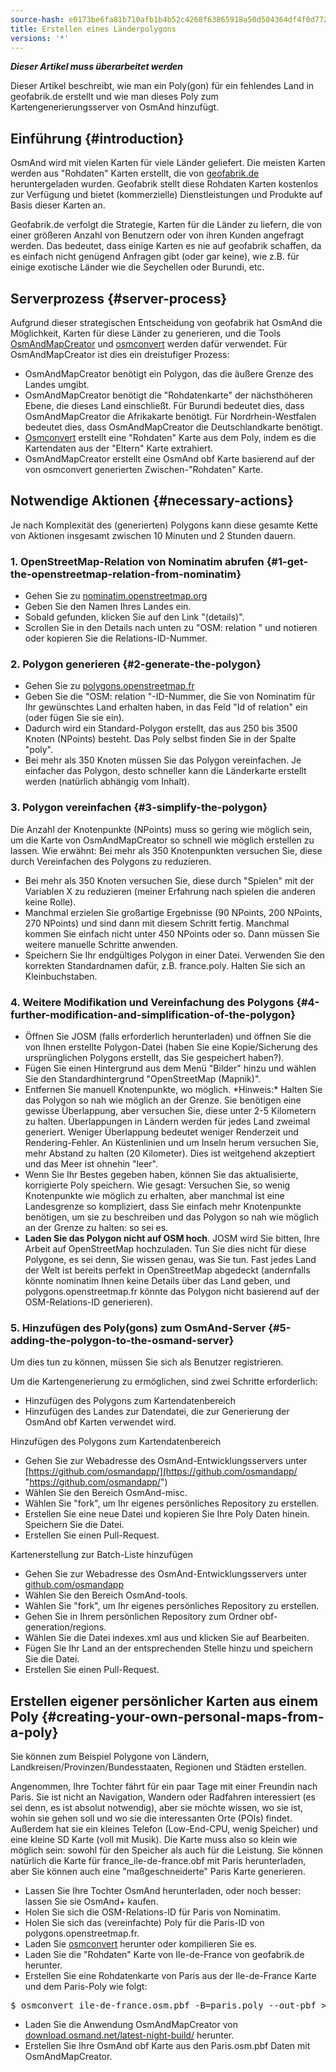 ```yaml
---
source-hash: e0173be6fa81b710afb1b4b52c4268f63865918a50d504364df4f0d772bf2d39
title: Erstellen eines Länderpolygons
versions: '*'
---
```

**_Dieser Artikel muss überarbeitet werden_**

Dieser Artikel beschreibt, wie man ein Poly(gon) für ein fehlendes Land in geofabrik.de erstellt und wie man dieses Poly zum Kartengenerierungsserver von OsmAnd hinzufügt.

## Einführung {#introduction}

OsmAnd wird mit vielen Karten für viele Länder geliefert. Die meisten Karten werden aus "Rohdaten" Karten erstellt, die von [geofabrik.de](http://download.geofabrik.de) heruntergeladen wurden. Geofabrik stellt diese Rohdaten Karten kostenlos zur Verfügung und bietet (kommerzielle) Dienstleistungen und Produkte auf Basis dieser Karten an.

Geofabrik.de verfolgt die Strategie, Karten für die Länder zu liefern, die von einer größeren Anzahl von Benutzern oder von ihren Kunden angefragt werden. Das bedeutet, dass einige Karten es nie auf geofabrik schaffen, da es einfach nicht genügend Anfragen gibt (oder gar keine), wie z.B. für einige exotische Länder wie die Seychellen oder Burundi, etc.

## Serverprozess {#server-process}
Aufgrund dieser strategischen Entscheidung von geofabrik hat OsmAnd die Möglichkeit, Karten für diese Länder zu generieren, und die Tools [OsmAndMapCreator](http://download.osmand.net/latest-night-build/OsmAndMapCreator-development.zip) und [osmconvert](https://wiki.openstreetmap.org/wiki/Osmconvert) werden dafür verwendet. Für OsmAndMapCreator ist dies ein dreistufiger Prozess:
- OsmAndMapCreator benötigt ein Polygon, das die äußere Grenze des Landes umgibt.
- OsmAndMapCreator benötigt die "Rohdatenkarte" der nächsthöheren Ebene, die dieses Land einschließt. Für Burundi bedeutet dies, dass OsmAndMapCreator die Afrikakarte benötigt. Für Nordrhein-Westfalen bedeutet dies, dass OsmAndMapCreator die Deutschlandkarte benötigt.
- [Osmconvert](https://wiki.openstreetmap.org/wiki/Osmconvert) erstellt eine "Rohdaten" Karte aus dem Poly, indem es die Kartendaten aus der "Eltern" Karte extrahiert.
- OsmAndMapCreator erstellt eine OsmAnd obf Karte basierend auf der von osmconvert generierten Zwischen-"Rohdaten" Karte.

## Notwendige Aktionen {#necessary-actions}
Je nach Komplexität des (generierten) Polygons kann diese gesamte Kette von Aktionen insgesamt zwischen 10 Minuten und 2 Stunden dauern.

### 1. OpenStreetMap-Relation von Nominatim abrufen {#1-get-the-openstreetmap-relation-from-nominatim}
- Gehen Sie zu [nominatim.openstreetmap.org](https://nominatim.openstreetmap.org/)
- Geben Sie den Namen Ihres Landes ein.
- Sobald gefunden, klicken Sie auf den Link "(details)".
- Scrollen Sie in den Details nach unten zu "OSM: relation " und notieren oder kopieren Sie die Relations-ID-Nummer.

### 2. Polygon generieren {#2-generate-the-polygon}
- Gehen Sie zu [polygons.openstreetmap.fr](http://polygons.openstreetmap.fr/)
- Geben Sie die "OSM: relation "-ID-Nummer, die Sie von Nominatim für Ihr gewünschtes Land erhalten haben, in das Feld "Id of relation" ein (oder fügen Sie sie ein).
- Dadurch wird ein Standard-Polygon erstellt, das aus 250 bis 3500 Knoten (NPoints) besteht. Das Poly selbst finden Sie in der Spalte "poly".
- Bei mehr als 350 Knoten müssen Sie das Polygon vereinfachen. Je einfacher das Polygon, desto schneller kann die Länderkarte erstellt werden (natürlich abhängig vom Inhalt).

### 3. Polygon vereinfachen {#3-simplify-the-polygon}
Die Anzahl der Knotenpunkte (NPoints) muss so gering wie möglich sein, um die Karte von OsmAndMapCreator so schnell wie möglich erstellen zu lassen. Wie erwähnt: Bei mehr als 350 Knotenpunkten versuchen Sie, diese durch Vereinfachen des Polygons zu reduzieren.
- Bei mehr als 350 Knoten versuchen Sie, diese durch "Spielen" mit der Variablen X zu reduzieren (meiner Erfahrung nach spielen die anderen keine Rolle).
- Manchmal erzielen Sie großartige Ergebnisse (90 NPoints, 200 NPoints, 270 NPoints) und sind dann mit diesem Schritt fertig. Manchmal kommen Sie einfach nicht unter 450 NPoints oder so. Dann müssen Sie weitere manuelle Schritte anwenden.
- Speichern Sie Ihr endgültiges Polygon in einer Datei. Verwenden Sie den korrekten Standardnamen dafür, z.B. france.poly. Halten Sie sich an Kleinbuchstaben.

### 4. Weitere Modifikation und Vereinfachung des Polygons {#4-further-modification-and-simplification-of-the-polygon}
- Öffnen Sie JOSM (falls erforderlich herunterladen) und öffnen Sie die von Ihnen erstellte Polygon-Datei (haben Sie eine Kopie/Sicherung des ursprünglichen Polygons erstellt, das Sie gespeichert haben?).
- Fügen Sie einen Hintergrund aus dem Menü "Bilder" hinzu und wählen Sie den Standardhintergrund "OpenStreetMap (Mapnik)".
- Entfernen Sie manuell Knotenpunkte, wo möglich. \*Hinweis:\* Halten Sie das Polygon so nah wie möglich an der Grenze. Sie benötigen eine gewisse Überlappung, aber versuchen Sie, diese unter 2-5 Kilometern zu halten. Überlappungen in Ländern werden für jedes Land zweimal generiert. Weniger Überlappung bedeutet weniger Renderzeit und Rendering-Fehler. An Küstenlinien und um Inseln herum versuchen Sie, mehr Abstand zu halten (20 Kilometer). Dies ist weitgehend akzeptiert und das Meer ist ohnehin "leer".
- Wenn Sie Ihr Bestes gegeben haben, können Sie das aktualisierte, korrigierte Poly speichern. Wie gesagt: Versuchen Sie, so wenig Knotenpunkte wie möglich zu erhalten, aber manchmal ist eine Landesgrenze so kompliziert, dass Sie einfach mehr Knotenpunkte benötigen, um sie zu beschreiben und das Polygon so nah wie möglich an der Grenze zu halten: so sei es.
- **Laden Sie das Polygon nicht auf OSM hoch**. JOSM wird Sie bitten, Ihre Arbeit auf OpenStreetMap hochzuladen. Tun Sie dies nicht für diese Polygone, es sei denn, Sie wissen genau, was Sie tun. Fast jedes Land der Welt ist bereits perfekt in OpenStreetMap abgedeckt (andernfalls könnte nominatim Ihnen keine Details über das Land geben, und polygons.openstreetmap.fr könnte das Polygon nicht basierend auf der OSM-Relations-ID generieren).

### 5. Hinzufügen des Poly(gons) zum OsmAnd-Server {#5-adding-the-polygon-to-the-osmand-server}

Um dies tun zu können, müssen Sie sich als Benutzer registrieren.

Um die Kartengenerierung zu ermöglichen, sind zwei Schritte erforderlich:
- Hinzufügen des Polygons zum Kartendatenbereich
- Hinzufügen des Landes zur Datendatei, die zur Generierung der OsmAnd obf Karten verwendet wird.

Hinzufügen des Polygons zum Kartendatenbereich
- Gehen Sie zur Webadresse des OsmAnd-Entwicklungsservers unter [https://github.com/osmandapp/](https://github.com/osmandapp/ "https://github.com/osmandapp/")
- Wählen Sie den Bereich OsmAnd-misc.
- Wählen Sie "fork", um Ihr eigenes persönliches Repository zu erstellen.
- Erstellen Sie eine neue Datei und kopieren Sie Ihre Poly Daten hinein. Speichern Sie die Datei.
- Erstellen Sie einen Pull-Request.

Kartenerstellung zur Batch-Liste hinzufügen
- Gehen Sie zur Webadresse des OsmAnd-Entwicklungsservers unter [github.com/osmandapp](https://github.com/osmandapp/)
- Wählen Sie den Bereich OsmAnd-tools.
- Wählen Sie "fork", um Ihr eigenes persönliches Repository zu erstellen.
- Gehen Sie in Ihrem persönlichen Repository zum Ordner obf-generation/regions.
- Wählen Sie die Datei indexes.xml aus und klicken Sie auf Bearbeiten.
- Fügen Sie Ihr Land an der entsprechenden Stelle hinzu und speichern Sie die Datei.
- Erstellen Sie einen Pull-Request.

## Erstellen eigener persönlicher Karten aus einem Poly {#creating-your-own-personal-maps-from-a-poly}

Sie können zum Beispiel Polygone von Ländern, Landkreisen/Provinzen/Bundesstaaten, Regionen und Städten erstellen.

Angenommen, Ihre Tochter fährt für ein paar Tage mit einer Freundin nach Paris. Sie ist nicht an Navigation, Wandern oder Radfahren interessiert (es sei denn, es ist absolut notwendig), aber sie möchte wissen, wo sie ist, wohin sie gehen soll und wo sie die interessanten Orte (POIs) findet. Außerdem hat sie ein kleines Telefon (Low-End-CPU, wenig Speicher) und eine kleine SD Karte (voll mit Musik). Die Karte muss also so klein wie möglich sein: sowohl für den Speicher als auch für die Leistung. Sie können natürlich die Karte für france\_ile-de-france.obf mit Paris herunterladen, aber Sie können auch eine "maßgeschneiderte" Paris Karte generieren.
- Lassen Sie Ihre Tochter OsmAnd herunterladen, oder noch besser: lassen Sie sie OsmAnd+ kaufen.
- Holen Sie sich die OSM-Relations-ID für Paris von Nominatim.
- Holen Sie sich das (vereinfachte) Poly für die Paris-ID von polygons.openstreetmap.fr.
- Laden Sie [osmconvert](https://wiki.openstreetmap.org/wiki/Osmconvert) herunter oder kompilieren Sie es.
- Laden Sie die "Rohdaten" Karte von Ile-de-France von geofabrik.de herunter.
- Erstellen Sie eine Rohdatenkarte von Paris aus der Ile-de-France Karte und dem Paris-Poly wie folgt:
<pre>
$ osmconvert ile-de-france.osm.pbf -B=paris.poly --out-pbf > Paris.osm.pbf
</pre>
- Laden Sie die Anwendung OsmAndMapCreator von [download.osmand.net/latest-night-build/](http://download.osmand.net/latest-night-build/ "https://download.osmand.net/latest-night-build/") herunter.
- Erstellen Sie Ihre OsmAnd obf Karte aus den Paris.osm.pbf Daten mit OsmAndMapCreator.